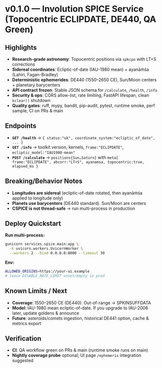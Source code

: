 # v0.1.0 — Involution SPICE Service (Topocentric ECLIPDATE, DE440, QA Green)

## Highlights

- **Research-grade astronomy**: Topocentric positions via `spkcpo` with LT+S corrections
- **Sidereal coordinates**: Ecliptic-of-date (IAU-1980 mean) + ayanāṁśa (Lahiri, Fagan-Bradley)
- **Deterministic ephemerides**: DE440 (1550–2650 CE), Sun/Moon centers + planetary barycenters
- **API contract frozen**: Stable JSON schema for `/calculate`, `/health`, `/info`
- **Security & ops**: CORS allow-list, rate limiting, FastAPI lifespan, clean `kclear()` shutdown
- **Quality gates**: ruff, mypy, bandit, pip-audit, pytest, runtime smoke, perf sample; CI on PRs & main

## Endpoints

- **`GET /health`** → `{ status:"ok", coordinate_system:"ecliptic_of_date", ... }`
- **`GET /info`** → toolkit version, kernels, `frame:"ECLIPDATE"`, `ecliptic_model:"IAU1980-mean"`
- **`POST /calculate`** → `positions{Sun…Saturn}` with `meta{ frame:"ECLIPDATE", abcorr:"LT+S", ayanamsa, topocentric:true, elapsed_ms }`

## Breaking/Behavior Notes

- **Longitudes are sidereal** (ecliptic-of-date rotated, then ayanāṁśa applied to longitude only)
- **Planets use barycenters** (DE440 standard). Sun/Moon are centers
- **CSPICE is not thread-safe** → run multi-process in production

## Deploy Quickstart

**Run multi-process:**
```bash
gunicorn services.spice.main:app \
  -k uvicorn.workers.UvicornWorker \
  --workers 2 --bind 0.0.0.0:8000 --timeout 30
```

**Env:**
```bash
ALLOWED_ORIGINS=https://your-ui.example
# leave DISABLE_RATE_LIMIT unset/empty in prod
```

## Known Limits / Next

- **Coverage**: 1550–2650 CE (DE440). Out-of-range → SPKINSUFFDATA
- **Model**: IAU-1980 mean ecliptic-of-date. If you upgrade to IAU-2006 later, update goldens & announce
- **Future**: asteroids/comets ingestion, historical DE441 option, cache & metrics export

## Verification

- **CI**: QA workflow green on PRs & main (runtime smoke runs on main)
- **Nightly coverage probe** optional; UI page `/ephemeris` integration suggested